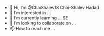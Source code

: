 - 👋 Hi, I’m @ChaiShalev18 Chai-Shalev Hadad
- 👀 I’m interested in ...
- 🌱 I’m currently learning ... SE
- 💞️ I’m looking to collaborate on ...
- 📫 How to reach me ...

<!---
ChaiShalev18/ChaiShalev18 is a ✨ special ✨ repository because its `README.md` (this file) appears on your GitHub profile.
You can click the Preview link to take a look at your changes.
--->
